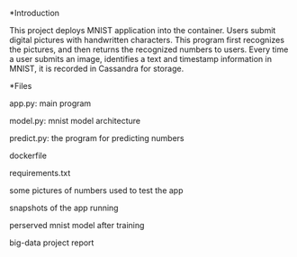 
*Introduction

This project deploys MNIST application into the container. Users submit digital pictures with handwritten characters. This program first recognizes the pictures, and then returns the recognized numbers to users. Every time a user submits an image, identifies a text and timestamp information in MNIST, it is recorded in Cassandra for storage.


*Files

app.py: main program

model.py: mnist model architecture

predict.py: the program for predicting numbers

dockerfile

requirements.txt



some pictures of numbers used to test the app 

snapshots of the app running

perserved mnist model after training

big-data project report
